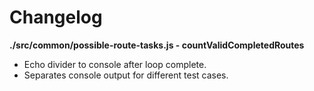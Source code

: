 # Changelog

**./src/common/possible-route-tasks.js - countValidCompletedRoutes**
* Echo divider to console after loop complete.
* Separates console output for different test cases.